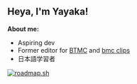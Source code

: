 ## **Heya, I'm Yayaka!**

**About me:**
- Aspiring dev
- Former editor for [BTMC](https://www.youtube.com/@BTMCLive) and [bmc clips](https://www.youtube.com/@BTMCClips)
- 日本語学習者

[![roadmap.sh](https://roadmap.sh/card/tall/67cc24eafe4b7df03b01fd4d?variant=dark)](https://roadmap.sh)
